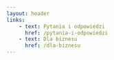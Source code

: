 ```yaml
---
layout: header 
links:  
    - text: Pytania i odpowiedzi
      href: /pytania-i-odpowiedzi
    - text: Dla biznesu
      href: /dla-biznesu
---
```

